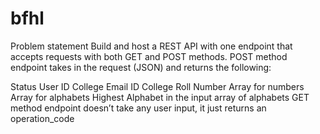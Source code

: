 # bfhl
Problem statement
Build and host a REST API with one endpoint that accepts requests with both GET and POST methods. POST method endpoint takes in the request (JSON) and returns the following:

Status
User ID
College Email ID
College Roll Number
Array for numbers
Array for alphabets
Highest Alphabet in the input array of alphabets GET method endpoint doesn’t take any user input, it just returns an operation_code
